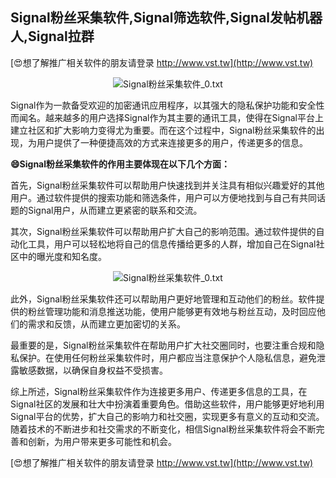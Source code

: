 ## **Signal粉丝采集软件,Signal筛选软件,Signal发帖机器人,Signal拉群**

[😍想了解推广相关软件的朋友请登录 http://www.vst.tw](http://www.vst.tw)

 <center><img src="https://vst.tw/MP4/tuiguang/png/6.png" alt="Signal粉丝采集软件_0.txt"></center>

Signal作为一款备受欢迎的加密通讯应用程序，以其强大的隐私保护功能和安全性而闻名。越来越多的用户选择Signal作为其主要的通讯工具，使得在Signal平台上建立社区和扩大影响力变得尤为重要。而在这个过程中，Signal粉丝采集软件的出现，为用户提供了一种便捷高效的方式来连接更多的用户，传递更多的信息。

**😄Signal粉丝采集软件的作用主要体现在以下几个方面：**

首先，Signal粉丝采集软件可以帮助用户快速找到并关注具有相似兴趣爱好的其他用户。通过软件提供的搜索功能和筛选条件，用户可以方便地找到与自己有共同话题的Signal用户，从而建立更紧密的联系和交流。

其次，Signal粉丝采集软件可以帮助用户扩大自己的影响范围。通过软件提供的自动化工具，用户可以轻松地将自己的信息传播给更多的人群，增加自己在Signal社区中的曝光度和知名度。

 <center><img src="https://vst.tw/MP4/tuiguang/png/3.png" alt="Signal粉丝采集软件_0.txt"></center>

此外，Signal粉丝采集软件还可以帮助用户更好地管理和互动他们的粉丝。软件提供的粉丝管理功能和消息推送功能，使用户能够更有效地与粉丝互动，及时回应他们的需求和反馈，从而建立更加密切的关系。

最重要的是，Signal粉丝采集软件在帮助用户扩大社交圈同时，也要注重合规和隐私保护。在使用任何粉丝采集软件时，用户都应当注意保护个人隐私信息，避免泄露敏感数据，以确保自身权益不受损害。

综上所述，Signal粉丝采集软件作为连接更多用户、传递更多信息的工具，在Signal社区的发展和壮大中扮演着重要角色。借助这些软件，用户能够更好地利用Signal平台的优势，扩大自己的影响力和社交圈，实现更多有意义的互动和交流。随着技术的不断进步和社交需求的不断变化，相信Signal粉丝采集软件将会不断完善和创新，为用户带来更多可能性和机会。

[😍想了解推广相关软件的朋友请登录 http://www.vst.tw](http://www.vst.tw)



